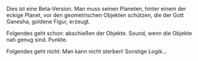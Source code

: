 Dies ist eine Beta-Version.
Man muss seinen Planeten, hinter einem der eckige Planet, vor den geometrischen Objekten schützen, 
die der Gott Ganesha, goldene Figur, erzeugt.

Folgendes geht schon:
abschießen der Objekte.
Sound, wenn die Objekte nah genug sind.
Punkte.

Folgendes geht nicht:
Man kann nicht sterben!
Sonstige Logik...
